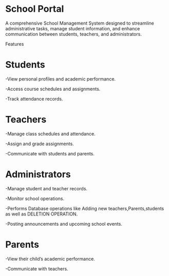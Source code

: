 # School Portal
A comprehensive School Management System designed to streamline administrative tasks, manage student information, 
and enhance communication between students, teachers, and administrators.

Features

# Students

-View personal profiles and academic performance.

-Access course schedules and assignments.

-Track attendance records.

# Teachers

-Manage class schedules and attendance.

-Assign and grade assignments.

-Communicate with students and parents.

# Administrators

-Manage student and teacher records.

-Monitor school operations.

-Performs Database operations like Adding new teachers,Parents,students as well as DELETION OPERATION.

-Posting announcements and upcoming school events.

# Parents 

-View their child’s academic performance.

-Communicate with teachers.
